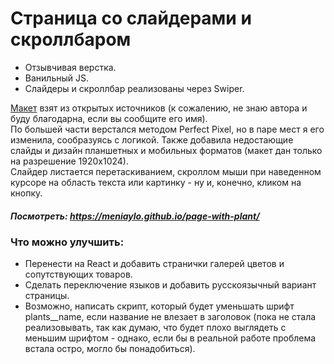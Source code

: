 # Страница со слайдерами и скроллбаром
  
* Отзывчивая верстка.  
* Ванильный JS.  
* Слайдеры и скроллбар реализованы через Swiper.  

[Макет](https://www.figma.com/file/PA7CqhfYElaTSDc0HNwmGusd/Greenco_Free_by_Schooljerkdesigns?type=design&node-id=0-2&mode=design&t=xZo1ZVPlyIBbY4V8-0) взят из открытых источников (к сожалению, не знаю автора и буду благодарна, если вы сообщите его имя).  
По большей части верстался методом Perfect Pixel, но в паре мест я его изменила, сообразуясь с логикой. Также добавила недостающие слайды и дизайн планшетных и мобильных форматов (макет дан только на разрешение 1920х1024).  
Слайдер листается перетаскиванием, скроллом мыши при наведенном курсоре на область текста или картинку - ну и, конечно, кликом на кнопку.
  
##### Посмотреть: https://meniaylo.github.io/page-with-plant/
  
  
### Что можно улучшить:
* Перенести на React и добавить странички галерей цветов и сопутствующих товаров.
* Сделать переключение языков и добавить русскоязычный вариант страницы.
* Возможно, написать скрипт, который будет уменьшать шрифт plants__name, если название не влезает в заголовок (пока не стала реализовывать, так как думаю, что будет плохо выглядеть с меньшим шрифтом - однако, если бы в реальной работе проблема встала остро, могло бы понадобиться).